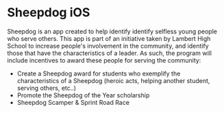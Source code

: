 # Sheepdog iOS
Sheepdog is an app created to help identify identify selfless young people who serve others. This app is part of an initiative taken by Lambert High School to increase people's involvement in the community, and identify those that have the characteristics of a leader.
As such, the program will include incentives to award these people for serving the community:
* Create a Sheepdog award for students who exemplify the characteristics of a Sheepdog (heroic acts, helping another student, serving others, etc..) 
* Promote the Sheepdog of the Year scholarship
* Sheepdog Scamper & Sprint Road Race
